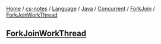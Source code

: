 [Home](https://mengxianbin.github.io) /
[cs-notes](https://mengxianbin.github.io/cs-notes/content) /
[Language](https://mengxianbin.github.io/cs-notes/content/Language) /
[Java](https://mengxianbin.github.io/cs-notes/content/Language/Java) /
[Concurrent](https://mengxianbin.github.io/cs-notes/content/Language/Java/Concurrent) /
[ForkJoin](https://mengxianbin.github.io/cs-notes/content/Language/Java/Concurrent/ForkJoin) /
[ForkJoinWorkThread](https://mengxianbin.github.io/cs-notes/content/Language/Java/Concurrent/ForkJoin/ForkJoinWorkThread)

## [ForkJoinWorkThread](https://mengxianbin.github.io/cs-notes/content/Language/Java/Concurrent/ForkJoin/ForkJoinWorkThread/ForkJoinWorkThread)
